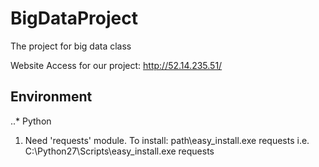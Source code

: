 # BigDataProject
The project for big data class

Website Access for our project:
http://52.14.235.51/

## Environment
..* Python
 1. Need 'requests' module. To install: 
    path\easy_install.exe requests
    i.e. C:\Python27\Scripts\easy_install.exe requests